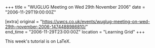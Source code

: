 +++
title = "WUGLUG Meeting on Wed 29th November 2006"
date = "2006-11-29T19:00:00Z"

[extra]
original = "https://uwcs.co.uk/events/wuglug-meeting-on-wed-29th-november-2006-1474488986810/"    
end_time = "2006-11-29T23:00:00Z"
location = "Learning Grid"
+++

This week's tutorial is on LaTeX.

